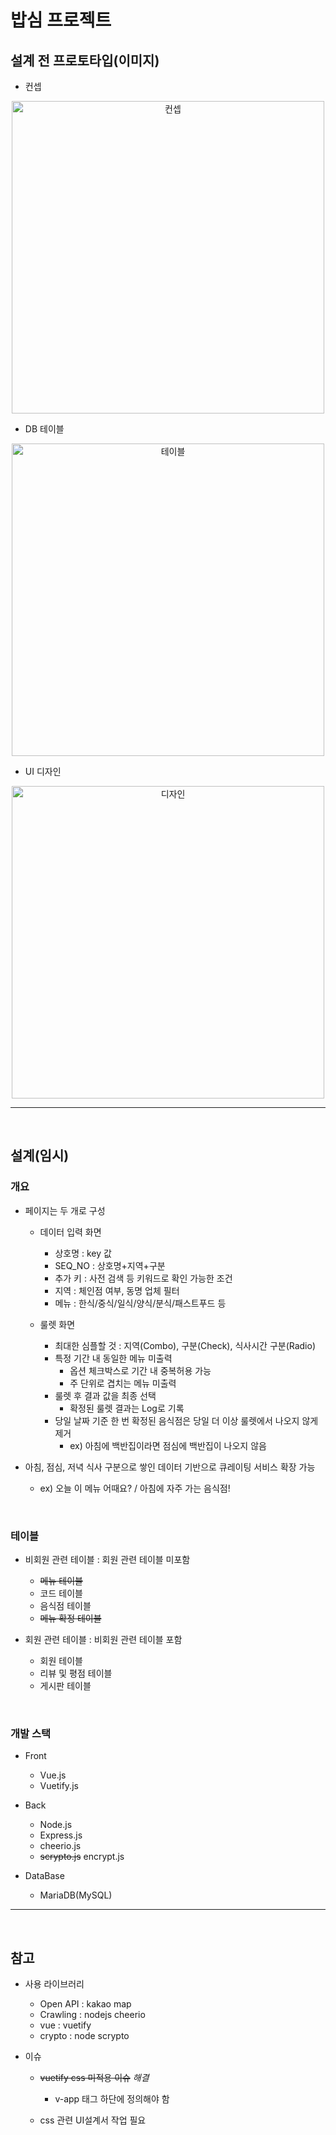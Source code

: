 # 밥심 프로젝트

## 설계 전 프로토타입(이미지)
- 컨셉

<div align=center>

<img src="img/01.concept.jpg" alt="컨셉" width="500"/>

</div>

- DB 테이블

<div align=center>

<img src="img/02.table.jpg" alt="테이블" width="500"/>

</div>

- UI 디자인

<div align=center>

<img src="img/03.design.jpg" alt="디자인" width="500"/>

</div>

<hr>
<br>

## 설계(임시)
### 개요
- 페이지는 두 개로 구성
  - 데이터 입력 화면
    - 상호명 : key 값
    - SEQ_NO : 상호명+지역+구분
    - 추가 키 : 사전 검색 등 키워드로 확인 가능한 조건
    - 지역 : 체인점 여부, 동명 업체 필터
    - 메뉴 : 한식/중식/일식/양식/분식/패스트푸드 등

  - 룰렛 화면
    - 최대한 심플할 것 : 지역(Combo), 구분(Check), 식사시간 구분(Radio)
    - 특정 기간 내 동일한 메뉴 미출력
      - 옵션 체크박스로 기간 내 중복허용 가능
      - 주 단위로 겹치는 메뉴 미출력
    - 룰렛 후 결과 값을 최종 선택
      - 확정된 룰렛 결과는 Log로 기록
    - 당일 날짜 기준 한 번 확정된 음식점은 당일 더 이상 룰렛에서 나오지 않게 제거
      - ex) 아침에 백반집이라면 점심에 백반집이 나오지 않음

- 아침, 점심, 저녁 식사 구분으로 쌓인 데이터 기반으로 큐레이팅 서비스 확장 가능
  - ex) 오늘 이 메뉴 어때요? / 아침에 자주 가는 음식점!

<br>

### 테이블
- 비회원 관련 테이블 : 회원 관련 테이블 미포함
  - ~~메뉴 테이블~~
  - 코드 테이블
  - 음식점 테이블
  - ~~메뉴 확정 테이블~~

- 회원 관련 테이블 : 비회원 관련 테이블 포함
  - 회원 테이블
  - 리뷰 및 평점 테이블
  - 게시판 테이블 

<br>

### 개발 스택
- Front
  - Vue.js
  - Vuetify.js

- Back
  - Node.js
  - Express.js
  - cheerio.js
  - ~~scrypto.js~~ encrypt.js

- DataBase
  - MariaDB(MySQL)

<hr>
<br>

## 참고
- 사용 라이브러리
  - Open API : kakao map
  - Crawling : nodejs cheerio
  - vue : vuetify
  - crypto : node scrypto

- 이슈
  - ~~vuetify css 미적용 이슈~~ *해결*
    - v-app 태그 하단에 정의해야 함

  - css 관련 UI설계서 작업 필요

